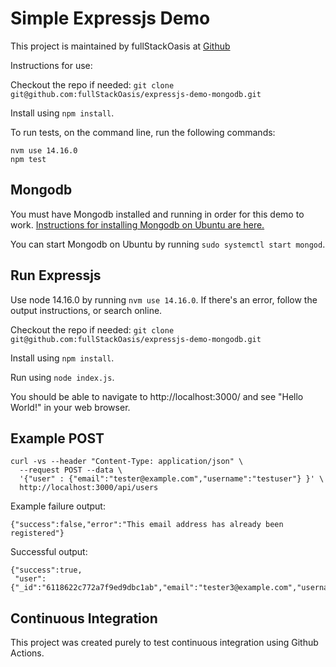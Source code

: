 # Simple Expressjs Demo

This project is maintained by fullStackOasis at [Github](https://github.com/fullStackOasis/expressjs-demo-mongodb)

Instructions for use:

Checkout the repo if needed: `git clone git@github.com:fullStackOasis/expressjs-demo-mongodb.git`

Install using `npm install`.

To run tests, on the command line, run the following commands:

```
nvm use 14.16.0
npm test
```

## Mongodb

You must have Mongodb installed and running in order for this demo to work. [Instructions for installing Mongodb on Ubuntu are here.](https://docs.mongodb.com/manual/tutorial/install-mongodb-on-ubuntu/)

You can start Mongodb on Ubuntu by running `sudo systemctl start mongod`.

## Run Expressjs

Use node 14.16.0 by running `nvm use 14.16.0`. If there's an error, follow the output instructions, or search online.

Checkout the repo if needed: `git clone git@github.com:fullStackOasis/expressjs-demo-mongodb.git`

Install using `npm install`.

Run using `node index.js`.

You should be able to navigate to http://localhost:3000/ and see "Hello World!" in your web browser.

## Example POST

```
curl -vs --header "Content-Type: application/json" \
  --request POST --data \
  '{"user" : {"email":"tester@example.com","username":"testuser"} }' \
  http://localhost:3000/api/users
```

Example failure output:

```
{"success":false,"error":"This email address has already been registered"}
```

Successful output:

```
{"success":true,
 "user":{"_id":"6118622c772a7f9ed9dbc1ab","email":"tester3@example.com","username":"testuser","__v":0}}
```

## Continuous Integration

This project was created purely to test continuous integration using Github Actions.
